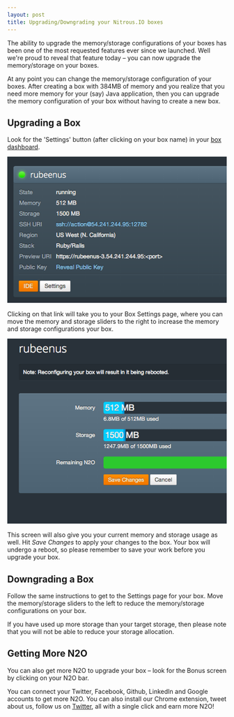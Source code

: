 ```yaml
---
layout: post
title: Upgrading/Downgrading your Nitrous.IO boxes
---
```


The ability to upgrade the memory/storage configurations of your boxes has been one of the most requested features ever since we launched. Well we're proud to reveal that feature today &ndash; you can now upgrade the memory/storage on your boxes.

At any point you can change the memory/storage configuration of your boxes. After creating a box with 384MB of memory and you realize that you need more memory for your (say) Java application, then you can upgrade the memory configuration of your box without having to create a new box.<!--break-->


## Upgrading a Box

Look for the 'Settings' button (after clicking on your box name) in your [box dashboard](https://www.nitrous.io/app).

![Settings Button](/images/box-settings-button.png)

Clicking on that link will take you to your Box Settings page, where you can move the memory and storage sliders to the right to increase the memory and storage configurations your box.

![Settings Screen](/images/box-settings-screen.png)

This screen will also give you your current memory and storage usage as well. Hit *Save Changes* to apply your changes to the box. Your box will undergo a reboot, so please remember to save your work
before you upgrade your box.


## Downgrading a Box

Follow the same instructions to get to the Settings page for your
box. Move the memory/storage sliders to the left to reduce the
memory/storage configurations on your box.

If you have used up more storage than your target storage, then
please note that you will not be able to reduce your storage
allocation.


## Getting More N2O

You can also get more N2O to upgrade your box &ndash; look for the Bonus
screen by clicking on your N2O bar.

You can connect your Twitter, Facebook, Github, LinkedIn and Google
accounts to get more N2O. You can also install our Chrome extension,
tweet about us, follow us on [Twitter](https://twitter.com/nitrousio),
all with a single click and earn more N2O!
